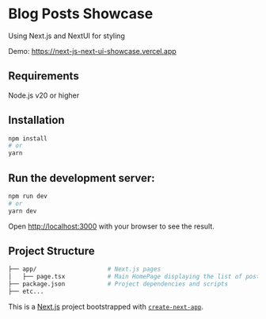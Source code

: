 # Blog Posts Showcase

Using Next.js and NextUI for styling

Demo: https://next-js-next-ui-showcase.vercel.app

## Requirements

Node.js v20 or higher

## Installation

```bash
npm install
# or
yarn
```

## Run the development server:

```bash
npm run dev
# or
yarn dev
```

Open [http://localhost:3000](http://localhost:3000) with your browser to see the result.

## Project Structure

```bash
├── app/                    # Next.js pages
│   ├── page.tsx            # Main HomePage displaying the list of posts + Modal Post Details
├── package.json            # Project dependencies and scripts
├── etc...


```

This is a [Next.js](https://nextjs.org) project bootstrapped with [`create-next-app`](https://nextjs.org/docs/app/api-reference/cli/create-next-app).
